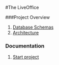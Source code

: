 #The LiveOffice

###Project Overview

1. [Database Schemas](https://wiki.fora-soft.com/display/LO/Database+schemas)
2. [Architecture](https://wiki.fora-soft.com/display/LO/Architechture)

### Documentation
1. [Start project](./documentation/start_project.md)